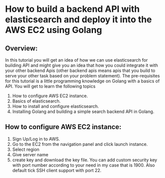 # How to build a backend API with elasticsearch and deploy it into the AWS EC2 using Golang
## Overview:
In this tutorial you will get an idea of how we can use elasticsearch for building API and might give you an idea that how you could integrate it with your other backend Apis (other backend apis means apis that you build to serve your other task based on your problem statement). The pre-requisites for this tutorial is a little programming knowledge on Golang with a basics of API. 
You will get to learn the following topics
1. How to configure AWS EC2 instance.
2. Basics of elasticsearch.
3. How to install and configure elasticsearch.
4. Installing Golang and building a simple search backend API in Golang.

## How to configure AWS EC2 instance:
1. Sign Up/Log in to AWS.
2. Go to the EC2 from the navigation panel and click launch instance.
3. Select region 
4. Give server name
5. create key and download the key file. You can add custom security key with port number according to your need in my case that is 1900. Also default tick SSH client support with port 22. 
